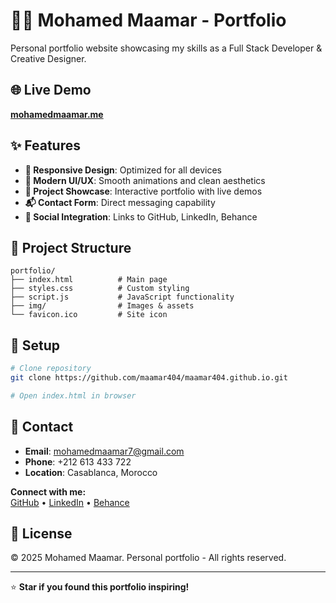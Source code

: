# 👨‍💻 Mohamed Maamar - Portfolio

Personal portfolio website showcasing my skills as a Full Stack Developer & Creative Designer.

## 🌐 Live Demo
**[mohamedmaamar.me](https://mohamedmaamar.me)**

## ✨ Features
- **📱 Responsive Design**: Optimized for all devices
- **🎨 Modern UI/UX**: Smooth animations and clean aesthetics  
- **💼 Project Showcase**: Interactive portfolio with live demos
- **📬 Contact Form**: Direct messaging capability
- **🔗 Social Integration**: Links to GitHub, LinkedIn, Behance


## 📁 Project Structure
```
portfolio/
├── index.html          # Main page
├── styles.css          # Custom styling
├── script.js           # JavaScript functionality
├── img/                # Images & assets
└── favicon.ico         # Site icon
```

## 🔧 Setup
```bash
# Clone repository
git clone https://github.com/maamar404/maamar404.github.io.git

# Open index.html in browser
```

## 📧 Contact
- **Email**: [mohamedmaamar7@gmail.com](mailto:mohamedmaamar7@gmail.com)
- **Phone**: +212 613 433 722
- **Location**: Casablanca, Morocco

**Connect with me:**  
[GitHub](https://github.com/maamar404) • [LinkedIn](https://linkedin.com/in/maamar-mohamed) • [Behance](https://behance.net/mohamedmaamar7)

## 📄 License
© 2025 Mohamed Maamar. Personal portfolio - All rights reserved.

---
⭐ **Star if you found this portfolio inspiring!**
